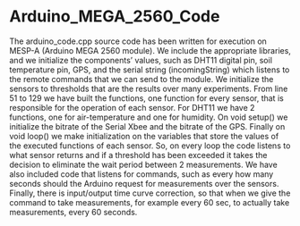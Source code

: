 # Arduino_MEGA_2560_Code

The arduino_code.cpp source code has been written for execution on MESP-A (Arduino MEGA 2560 module).
We include the appropriate libraries, and we initialize the components’ values, such as DHT11 digital
pin, soil temperature pin, GPS, and the serial string (incomingString) which listens to the remote commands 
that we can send to the module. We initialize the sensors to thresholds that are the results over many
experiments. From line 51 to 129 we have built the functions, one function for every sensor, that is responsible 
for the operation of each sensor. For DHT11 we have 2 functions, one for air-temperature and one for humidity. 
On void setup() we initialize the bitrate of the Serial Xbee and the bitrate of the GPS. Finally on void loop() 
we make initialization on the variables that store the values of the executed functions of each sensor. So, 
on every loop the code listens to what sensor returns and if a threshold has been exceeded it takes the decision 
to eliminate the wait period between 2 measurements. We have also included code that listens for commands, such 
as every how many seconds should the Arduino request for measurements over the sensors. Finally, there is input/output 
time curve correction, so that when we give the command to take measurements, for example every 60 sec, to actually 
take measurements, every 60 seconds.
